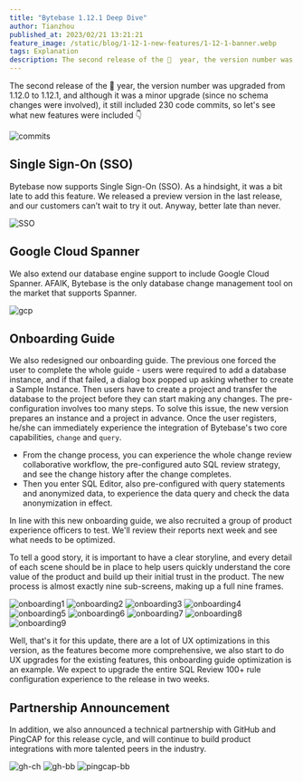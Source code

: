 ```yaml
---
title: "Bytebase 1.12.1 Deep Dive"
author: Tianzhou
published_at: 2023/02/21 13:21:21
feature_image: /static/blog/1-12-1-new-features/1-12-1-banner.webp
tags: Explanation
description: The second release of the 🐰  year, the version number was upgraded from 1.12.0 to 1.12.1, and although it was a minor upgrade (since no schema changes were involved), it still included 230 code commits
---
```


The second release of the 🐰  year, the version number was upgraded from 1.12.0 to 1.12.1, and although it was a minor upgrade (since no schema changes were involved), it still included 230 code commits, so let's see what new features were included 👇

![commits](/static/blog/1-12-1-new-features/commits.webp)

## Single Sign-On (SSO)

Bytebase now supports Single Sign-On (SSO). As a hindsight, it was a bit late to add this feature. We released a preview version in the last release, and our customers can’t wait to try it out. Anyway, better late than never.

![SSO](/static/blog/1-12-1-new-features/SSO.webp)

## Google Cloud Spanner

We also extend our database engine support to include Google Cloud Spanner. AFAIK, Bytebase is the only database change management tool on the market that supports Spanner.

![gcp](/static/blog/1-12-1-new-features/gcp.webp)

## Onboarding Guide

We also redesigned our onboarding guide. The previous one forced the user to complete the whole guide - users were required to add a database instance, and if that failed, a dialog box popped up asking whether to create a Sample Instance. Then users have to create a project and transfer the database to the project before they can start making any changes. The pre-configuration involves too many steps. To solve this issue, the new version prepares an instance and a project in advance. Once the user registers, he/she can immediately experience the integration of Bytebase's two core capabilities, `change` and `query`.

- From the change process, you can experience the whole change review collaborative workflow, the pre-configured auto SQL review strategy, and see the change history after the change completes.
- Then you enter SQL Editor, also pre-configured with query statements and anonymized data, to experience the data query and check the data anonymization in effect.

In line with this new onboarding guide, we also recruited a group of product experience officers to test. We'll review their reports next week and see what needs to be optimized.

To tell a good story, it is important to have a clear storyline, and every detail of each scene should be in place to help users quickly understand the core value of the product and build up their initial trust in the product. The new process is almost exactly nine sub-screens, making up a full nine frames.

![onboarding1](/static/blog/1-12-1-new-features/onboarding1.webp)
![onboarding2](/static/blog/1-12-1-new-features/onboarding2.webp)
![onboarding3](/static/blog/1-12-1-new-features/onboarding3.webp)
![onboarding4](/static/blog/1-12-1-new-features/onboarding4.webp)
![onboarding5](/static/blog/1-12-1-new-features/onboarding5.webp)
![onboarding6](/static/blog/1-12-1-new-features/onboarding6.webp)
![onboarding7](/static/blog/1-12-1-new-features/onboarding7.webp)
![onboarding8](/static/blog/1-12-1-new-features/onboarding8.webp)
![onboarding9](/static/blog/1-12-1-new-features/onboarding9.webp)

Well, that's it for this update, there are a lot of UX optimizations in this version, as the features become more comprehensive, we also start to do UX upgrades for the existing features, this onboarding guide optimization is an example. We expect to upgrade the entire SQL Review 100+ rule configuration experience to the release in two weeks.

## Partnership Announcement

In addition, we also announced a technical partnership with GitHub and PingCAP for this release cycle, and will continue to build product integrations with more talented peers in the industry.


![gh-ch](/static/blog/1-12-1-new-features/gh-ch.webp)
![gh-bb](/static/blog/1-12-1-new-features/gh-bb.webp)
![pingcap-bb](/static/blog/1-12-1-new-features/pingcap-bb.webp)